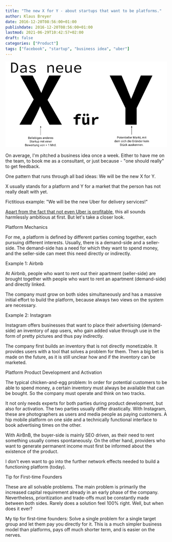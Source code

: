 ```yaml
---
title: "The new X for Y - about startups that want to be platforms."
author: Klaus Breyer
date: 2016-12-20T08:56:00+01:00
publishdate: 2016-12-20T08:56:00+01:00
lastmod: 2021-06-29T10:42:57+02:00
draft: false
categories: ["Product"]
tags: ["facebook", "startup", "business idea", "uber"]
---
```


![](2016-12-20-Plattformen-1.png)

On average, I'm pitched a business idea once a week. Either to have me on the team, to book me as a consultant, or just because - "one should really" to get feedback.

One pattern that runs through all bad ideas: We will be the new X for Y.

X usually stands for a platform and Y for a market that the person has not really dealt with yet.

Fictitious example: "We will be the new Uber for delivery services!"

[Apart from the fact that not even Uber is profitable](http://mobilbranche.de/2016/12/uber-wachstumskurs-mio), this all sounds harmlessly ambitious at first. But let's take a closer look.

Platform Mechanics

For me, a platform is defined by different parties coming together, each pursuing different interests. Usually, there is a demand-side and a seller-side. The demand-side has a need for which they want to spend money, and the seller-side can meet this need directly or indirectly.

Example 1: Airbnb

At Airbnb, people who want to rent out their apartment (seller-side) are brought together with people who want to rent an apartment (demand-side) and directly linked.

The company must grow on both sides simultaneously and has a massive initial effort to build the platform, because always two views on the system are necessary.

Example 2: Instagram

Instagram offers businesses that want to place their advertising (demand-side) an inventory of app users, who gain added value through use in the form of pretty pictures and thus pay indirectly.

The company first builds an inventory that is not directly monetizable. It provides users with a tool that solves a problem for them. Then a big bet is made on the future, as it is still unclear how and if the inventory can be marketed.

Platform Product Development and Activation

The typical chicken-and-egg problem: In order for potential customers to be able to spend money, a certain inventory must always be available that can be bought. So the company must operate and think on two tracks.

It not only needs experts for both parties during product development, but also for activation. The two parties usually differ drastically. With Instagram, these are photographers as users and media people as paying customers. A hip mobile platform on one side and a technically functional interface to book advertising times on the other.

With AirBnB, the buyer-side is mainly SEO driven, as their need to rent something usually comes spontaneously. On the other hand, providers who want to generate permanent income must first be informed about the existence of the product.

I don't even want to go into the further network effects needed to build a functioning platform (today).

Tip for First-time Founders

These are all solvable problems. The main problem is primarily the increased capital requirement already in an early phase of the company. Nevertheless, prioritization and trade-offs must be constantly made between both sides. Rarely does a solution feel 100% right. Well, but when does it ever?

My tip for first-time founders: Solve a single problem for a single target group and let them pay you directly for it. This is a much simpler business model than platforms, pays off much shorter term, and is easier on the nerves.
